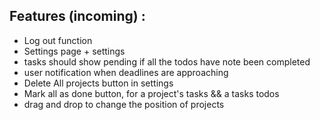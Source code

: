## Features (incoming) :

- Log out function
- Settings page + settings
- tasks should show pending if all the todos have note been completed
- user notification when deadlines are approaching
- Delete All projects button in settings
- Mark all as done button, for a project's tasks && a tasks todos
- drag and drop to change the position of projects
